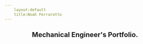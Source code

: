 ```yaml
---
	layout:default
	title:Noah Ferrarotto
---
```

<h2 style="text-align: center"> Mechanical Engineer's Portfolio. </h2>